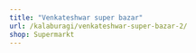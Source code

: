 ```yaml
---
title: "Venkateshwar super bazar"
url: /kalaburagi/venkateshwar-super-bazar-2/
shop: Supermarkt
---
```

